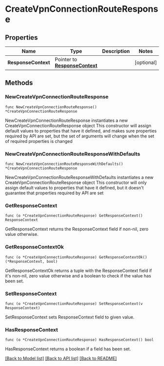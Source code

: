 # CreateVpnConnectionRouteResponse

## Properties

Name | Type | Description | Notes
------------ | ------------- | ------------- | -------------
**ResponseContext** | Pointer to [**ResponseContext**](ResponseContext.md) |  | [optional] 

## Methods

### NewCreateVpnConnectionRouteResponse

`func NewCreateVpnConnectionRouteResponse() *CreateVpnConnectionRouteResponse`

NewCreateVpnConnectionRouteResponse instantiates a new CreateVpnConnectionRouteResponse object
This constructor will assign default values to properties that have it defined,
and makes sure properties required by API are set, but the set of arguments
will change when the set of required properties is changed

### NewCreateVpnConnectionRouteResponseWithDefaults

`func NewCreateVpnConnectionRouteResponseWithDefaults() *CreateVpnConnectionRouteResponse`

NewCreateVpnConnectionRouteResponseWithDefaults instantiates a new CreateVpnConnectionRouteResponse object
This constructor will only assign default values to properties that have it defined,
but it doesn't guarantee that properties required by API are set

### GetResponseContext

`func (o *CreateVpnConnectionRouteResponse) GetResponseContext() ResponseContext`

GetResponseContext returns the ResponseContext field if non-nil, zero value otherwise.

### GetResponseContextOk

`func (o *CreateVpnConnectionRouteResponse) GetResponseContextOk() (*ResponseContext, bool)`

GetResponseContextOk returns a tuple with the ResponseContext field if it's non-nil, zero value otherwise
and a boolean to check if the value has been set.

### SetResponseContext

`func (o *CreateVpnConnectionRouteResponse) SetResponseContext(v ResponseContext)`

SetResponseContext sets ResponseContext field to given value.

### HasResponseContext

`func (o *CreateVpnConnectionRouteResponse) HasResponseContext() bool`

HasResponseContext returns a boolean if a field has been set.


[[Back to Model list]](../README.md#documentation-for-models) [[Back to API list]](../README.md#documentation-for-api-endpoints) [[Back to README]](../README.md)


